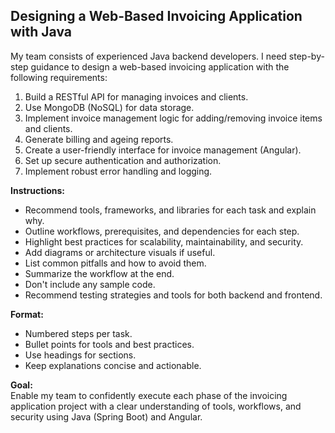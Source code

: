 ## Designing a Web-Based Invoicing Application with Java 

My team consists of experienced Java backend developers. I need step-by-step guidance to design a web-based invoicing application with the following requirements:

1. Build a RESTful API for managing invoices and clients.
2. Use MongoDB (NoSQL) for data storage.
3. Implement invoice management logic for adding/removing invoice items and clients.
4. Generate billing and ageing reports.
5. Create a user-friendly interface for invoice management (Angular).
6. Set up secure authentication and authorization.
7. Implement robust error handling and logging.

**Instructions:**
- Recommend tools, frameworks, and libraries for each task and explain why.
- Outline workflows, prerequisites, and dependencies for each step.
- Highlight best practices for scalability, maintainability, and security.
- Add diagrams or architecture visuals if useful.
- List common pitfalls and how to avoid them.
- Summarize the workflow at the end.
- Don't include any sample code.
- Recommend testing strategies and tools for both backend and frontend.

**Format:**
- Numbered steps per task.
- Bullet points for tools and best practices.
- Use headings for sections.
- Keep explanations concise and actionable.

**Goal:**  
Enable my team to confidently execute each phase of the invoicing application project with a clear understanding of tools, workflows, and security using Java (Spring Boot) and Angular.


